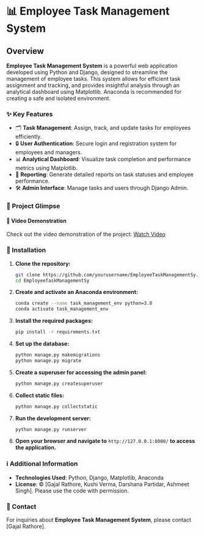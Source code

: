 # 📊 Employee Task Management System

## Overview

**Employee Task Management System** is a powerful web application developed using Python and Django, designed to streamline the management of employee tasks. This system allows for efficient task assignment and tracking, and provides insightful analysis through an analytical dashboard using Matplotlib. Anaconda is recommended for creating a safe and isolated environment.

### ✨ Key Features

- 🗂️ **Task Management**: Assign, track, and update tasks for employees efficiently.
- 🔒 **User Authentication**: Secure login and registration system for employees and managers.
- 📊 **Analytical Dashboard**: Visualize task completion and performance metrics using Matplotlib.
- 📑 **Reporting**: Generate detailed reports on task statuses and employee performance.
- 🛠️ **Admin Interface**: Manage tasks and users through Django Admin.

### 🌟 Project Glimpse

#### 🎥 Video Demonstration
Check out the video demonstration of the project: [Watch Video](https://www.linkedin.com/posts/gajal-rathore-93392026a_taskmanagement-productivity-employeeengagement-activity-7204012635208458242-iGs4?trk=public_profile)

### 🚀 Installation

1. **Clone the repository:**
   ```sh
   git clone https://github.com/yourusername/EmployeeTaskManagementSy.git
   cd EmployeeTaskManagementSy
   ```

2. **Create and activate an Anaconda environment:**
   ```sh
   conda create --name task_management_env python=3.8
   conda activate task_management_env
   ```

3. **Install the required packages:**
   ```sh
   pip install -r requirements.txt
   ```

4. **Set up the database:**
   ```sh
   python manage.py makemigrations
   python manage.py migrate
   ```

5. **Create a superuser for accessing the admin panel:**
   ```sh
   python manage.py createsuperuser
   ```

6. **Collect static files:**
   ```sh
   python manage.py collectstatic
   ```

7. **Run the development server:**
   ```sh
   python manage.py runserver
   ```

8. **Open your browser and navigate to** `http://127.0.0.1:8000/` **to access the application.**

### ℹ️ Additional Information

- **Technologies Used**: Python, Django, Matplotlib, Anaconda
- **License**: © [Gajal Rathore, Kushi Verma, Darshana Partidar, Ashmeet Singh]. Please use the code with permission.

### 📧 Contact

For inquiries about **Employee Task Management System**, please contact [Gajal Rathore].
